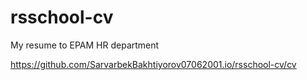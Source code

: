 # rsschool-cv
My resume to EPAM HR department

https://github.com/SarvarbekBakhtiyorov07062001.io/rsschool-cv/cv
